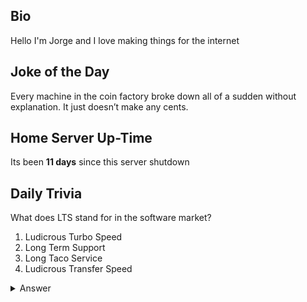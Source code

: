 ## Bio

Hello I'm Jorge and I love making things for the internet

## Joke of the Day

Every machine in the coin factory broke down all of a sudden without explanation. It just doesn’t make any cents.

## Home Server Up-Time

Its been **11 days** since this server shutdown


## Daily Trivia

What does LTS stand for in the software market?
 1. Ludicrous Turbo Speed
 2. Long Term Support
 3. Long Taco Service
 4. Ludicrous Transfer Speed

<details>
  <summary>Answer</summary>
  Long Term Support
</details>
